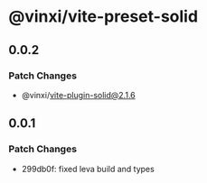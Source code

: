 # @vinxi/vite-preset-solid

## 0.0.2

### Patch Changes

- @vinxi/vite-plugin-solid@2.1.6

## 0.0.1

### Patch Changes

- 299db0f: fixed leva build and types
